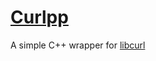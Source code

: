 # <a href="https://www.storage-b.com/c/487">Curlpp</a>
A simple C++ wrapper for <a href="https://curl.haxx.se/libcurl/">libcurl</a>

